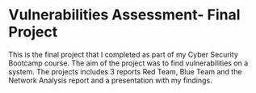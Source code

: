 # Vulnerabilities Assessment- Final Project 
This is the final project that I completed as part of my Cyber Security Bootcamp course. The aim of the project was to find vulnerabilities on a system. The projects includes 3 reports Red Team, Blue Team and the Network Analysis report and a presentation with my findings. 
